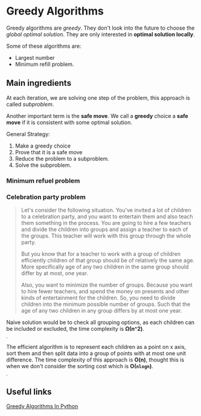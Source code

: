 # Greedy Algorithms

Greedy algorithms are *greedy*. They don't look into the future to choose the *global optimal solution*. They are only interested in **optimal solution locally**.

Some of these algorithms are:

* Largest number
* Minimum refill problem.

## Main ingredients

At each iteration, we are solving one step of the problem, this approach is called *subproblem*.

Another important term is the **safe move**. We call a **greedy** choice a **safe move** if it is consistent with some optimal solution.

General Strategy:

1. Make a greedy choice
2. Prove that it is a safe move
3. Reduce the problem to a subproblem.
4. Solve the subproblem.

### Minimum refuel problem

### Celebration party problem

> Let's consider the following situation. You've invited a lot of  children to a celebration party, and you want to entertain them and also  teach them something in the process. You are going to hire a few  teachers and divide the children into groups and assign a teacher to  each of the groups. This teacher will work with this group through the  whole party. 
>
> But you know that for a teacher to work with a group of children  efficiently children of that group should be of relatively the same age.  More specifically age of any two children in the same group should  differ by at most, one year. 
>
> Also, you want to minimize the number of groups. Because you want  to hire fewer teachers, and spend the money on presents and other kinds  of entertainment for the children. So, you need to divide children into  the minimum possible number of groups. Such that the age of any two  children in any group differs by at most one year.

Naive solution would be to check all grouping options, as each children can be included or excluded, the time complexity is **Ω(n^2)**.

<img src="/home/bahram/Projects/dsa/algorithmic-toolbox/week03/assets/Screenshot from 2021-02-06 21-31-53.png" style="zoom:20%">

The efficient algorithm is to represent each children as a point on x axis, sort them and then split data into a group of points with at most one unit difference. The time complexity of this approach is **O(n)**, thought this is when we don't consider the sorting cost which is **O(`nlogn`)**.

<img src="/home/bahram/Projects/dsa/algorithmic-toolbox/week03/assets/Screenshot from 2021-02-06 21-40-56.png" style="zoom:20%">

## Useful links

[Greedy Algorithms In Python](https://skerritt.blog/greedy-algorithms/)
